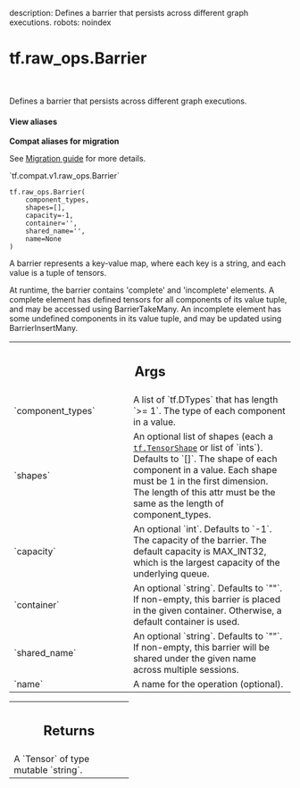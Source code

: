 description: Defines a barrier that persists across different graph executions.
robots: noindex

# tf.raw_ops.Barrier

<!-- Insert buttons and diff -->

<table class="tfo-notebook-buttons tfo-api nocontent" align="left">

</table>



Defines a barrier that persists across different graph executions.


<section class="expandable">
  <h4 class="showalways">View aliases</h4>
  <p>
<b>Compat aliases for migration</b>
<p>See
<a href="https://www.tensorflow.org/guide/migrate">Migration guide</a> for
more details.</p>
<p>`tf.compat.v1.raw_ops.Barrier`</p>
</p>
</section>

<pre class="devsite-click-to-copy prettyprint lang-py tfo-signature-link">
<code>tf.raw_ops.Barrier(
    component_types,
    shapes=[],
    capacity=-1,
    container=&#x27;&#x27;,
    shared_name=&#x27;&#x27;,
    name=None
)
</code></pre>



<!-- Placeholder for "Used in" -->

A barrier represents a key-value map, where each key is a string, and
each value is a tuple of tensors.

At runtime, the barrier contains 'complete' and 'incomplete'
elements. A complete element has defined tensors for all components of
its value tuple, and may be accessed using BarrierTakeMany. An
incomplete element has some undefined components in its value tuple,
and may be updated using BarrierInsertMany.

<!-- Tabular view -->
 <table class="responsive fixed orange">
<colgroup><col width="214px"><col></colgroup>
<tr><th colspan="2"><h2 class="add-link">Args</h2></th></tr>

<tr>
<td>
`component_types`<a id="component_types"></a>
</td>
<td>
A list of `tf.DTypes` that has length `>= 1`.
The type of each component in a value.
</td>
</tr><tr>
<td>
`shapes`<a id="shapes"></a>
</td>
<td>
An optional list of shapes (each a <a href="../../tf/TensorShape.md"><code>tf.TensorShape</code></a> or list of `ints`). Defaults to `[]`.
The shape of each component in a value. Each shape must be 1 in the
first dimension. The length of this attr must be the same as the length of
component_types.
</td>
</tr><tr>
<td>
`capacity`<a id="capacity"></a>
</td>
<td>
An optional `int`. Defaults to `-1`.
The capacity of the barrier.  The default capacity is MAX_INT32,
which is the largest capacity of the underlying queue.
</td>
</tr><tr>
<td>
`container`<a id="container"></a>
</td>
<td>
An optional `string`. Defaults to `""`.
If non-empty, this barrier is placed in the given container.
Otherwise, a default container is used.
</td>
</tr><tr>
<td>
`shared_name`<a id="shared_name"></a>
</td>
<td>
An optional `string`. Defaults to `""`.
If non-empty, this barrier will be shared under the given name
across multiple sessions.
</td>
</tr><tr>
<td>
`name`<a id="name"></a>
</td>
<td>
A name for the operation (optional).
</td>
</tr>
</table>



<!-- Tabular view -->
 <table class="responsive fixed orange">
<colgroup><col width="214px"><col></colgroup>
<tr><th colspan="2"><h2 class="add-link">Returns</h2></th></tr>
<tr class="alt">
<td colspan="2">
A `Tensor` of type mutable `string`.
</td>
</tr>

</table>

